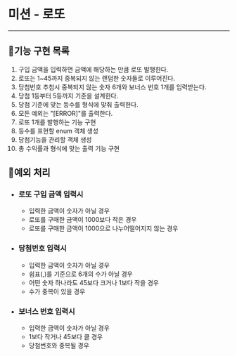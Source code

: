 # 미션 - 로또

----

## 🎈기능 구현 목록

1. 구입 금액을 입력하면 금액에 해당하는 만큼 로또 발행한다.
2. 로또는 1~45까지 중복되지 않는 랜덤한 숫자들로 이루어진다.
3. 당첨번호 추첨시 중복되지 않는 숫자 6개와 보너스 번호 1개를 입력받는다.
4. 당첨 1등부터 5등까지 기준을 설계한다.
5. 당첨 기준에 맞는 등수를 형식에 맞춰 출력한다.
6. 모든 예외는 "[ERROR]"를 출력한다.
7. 로또 1개를 발행하는 기능 구현
8. 등수를 표현할 enum 객체 생성
9. 당첨기능을 관리할 객체 생성
10. 총 수익률과 형식에 맞는 출력 기능 구현

## 🎈예외 처리

- ### 로또 구입 금액 입력시
    - 입력한 금액이 숫자가 아닐 경우
    - 로또를 구매한 금액이 1000보다 작은 경우
    - 로또를 구매한 금액이 1000으로 나누어떨어지지 않는 경우

- ### 당첨번호 입력시
    - 입력한 금액이 숫자가 아닐 경우
    - 쉼표(,)를 기준으로 6개의 수가 아닐 경우
    - 어떤 숫자 하나라도 45보다 크거나 1보다 작을 경우
    - 수가 중복이 있을 경우

- ### 보너스 번호 입력시
    - 입력한 금액이 숫자가 아닐 경우
    - 1보다 작거나 45보다 클 경우
    - 당첨번호와 중복될 경우